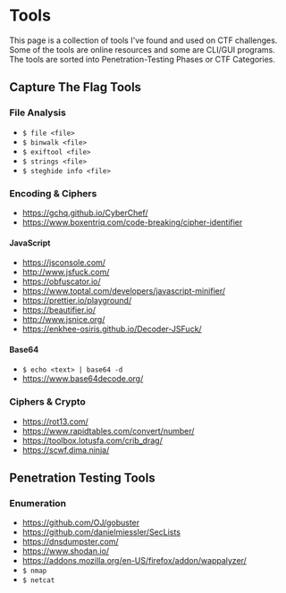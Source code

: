 # Tools
This page is a collection of tools I've found and used on CTF challenges. 
Some of the tools are online resources and some are CLI/GUI programs.
The tools are sorted into Penetration-Testing Phases or CTF Categories.

## Capture The Flag Tools
### File Analysis
- ``$ file <file>``
- ``$ binwalk <file>``
- ``$ exiftool <file>``
- ``$ strings <file>``
- ``$ steghide info <file>``

### Encoding & Ciphers
- <https://gchq.github.io/CyberChef/>
- <https://www.boxentriq.com/code-breaking/cipher-identifier>

#### JavaScript
- <https://jsconsole.com/>
- <http://www.jsfuck.com/>
- <https://obfuscator.io/>
- <https://www.toptal.com/developers/javascript-minifier/>
- <https://prettier.io/playground/>
- <https://beautifier.io/>
- <http://www.jsnice.org/>
- <https://enkhee-osiris.github.io/Decoder-JSFuck/>

#### Base64
- ``$ echo <text> | base64 -d``
- <https://www.base64decode.org/>

### Ciphers & Crypto

- <https://rot13.com/>
- <https://www.rapidtables.com/convert/number/>
- <https://toolbox.lotusfa.com/crib_drag/>
- <https://scwf.dima.ninja/>

## Penetration Testing Tools
### Enumeration
- <https://github.com/OJ/gobuster>
- <https://github.com/danielmiessler/SecLists>
- <https://dnsdumpster.com/>
- <https://www.shodan.io/>
- <https://addons.mozilla.org/en-US/firefox/addon/wappalyzer/>
- ``$ nmap``
- ``$ netcat``
